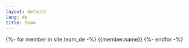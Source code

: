 ```yaml
---
layout: default
lang: de
title: Team
---
```



{%- for member in site.team_de -%}
  {{member.name}}
{%- endfor -%}

 